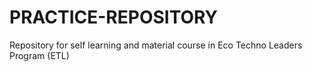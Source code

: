 # PRACTICE-REPOSITORY
Repository for self learning and material course in Eco Techno Leaders Program (ETL)
